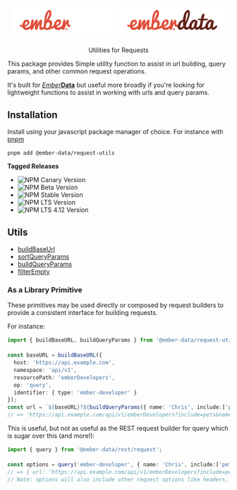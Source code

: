  <p align="center">
  <img
    class="project-logo"
    src="./logos/ember-data-logo-dark.svg#gh-dark-mode-only"
    alt="EmberData RequestUtils"
    width="240px"
    title="EmberData RequestUtils"
    />
  <img
    class="project-logo"
    src="./logos/ember-data-logo-light.svg#gh-light-mode-only"
    alt="EmberData RequestUtils"
    width="240px"
    title="EmberData RequestUtils"
    />
</p>

<p align="center">Utilities for Requests</p>

This package provides Simple utility function to assist in url building, query params, and other common request operations.

It's built for [*Ember***Data**](https://github.com/emberjs/data/) but useful more broadly if you're looking for lightweight functions to assist in working with urls and query params.

## Installation

Install using your javascript package manager of choice. For instance with [pnpm](https://pnpm.io/)

```no-highlight
pnpm add @ember-data/request-utils
```

**Tagged Releases**

- ![NPM Canary Version](https://img.shields.io/npm/v/%40ember-data/request-utils/canary?label=%40canary&color=FFBF00)
- ![NPM Beta Version](https://img.shields.io/npm/v/%40ember-data/request-utils/beta?label=%40beta&color=ff00ff)
- ![NPM Stable Version](https://img.shields.io/npm/v/%40ember-data/request-utils/latest?label=%40latest&color=90EE90)
- ![NPM LTS Version](https://img.shields.io/npm/v/%40ember-data/request-utils/lts?label=%40lts&color=0096FF)
- ![NPM LTS 4.12 Version](https://img.shields.io/npm/v/%40ember-data/request-utils/lts-4-12?label=%40lts-4-12&color=bbbbbb)


## Utils

- [buildBaseUrl]()
- [sortQueryParams]()
- [buildQueryParams]()
- [filterEmpty]()

### As a Library Primitive

These primitives may be used directly or composed by request builders to provide a consistent interface for building requests.

For instance:

```ts
import { buildBaseURL, buildQueryParams } from '@ember-data/request-utils';

const baseURL = buildBaseURL({
  host: 'https://api.example.com',
  namespace: 'api/v1',
  resourcePath: 'emberDevelopers',
  op: 'query',
  identifier: { type: 'ember-developer' }
});
const url = `${baseURL}?${buildQueryParams({ name: 'Chris', include:['pets'] })}`;
// => 'https://api.example.com/api/v1/emberDevelopers?include=pets&name=Chris'
```

This is useful, but not as useful as the REST request builder for query which is sugar over this (and more!):

```ts
import { query } from '@ember-data/rest/request';

const options = query('ember-developer', { name: 'Chris', include:['pets'] });
// => { url: 'https://api.example.com/api/v1/emberDevelopers?include=pets&name=Chris' }
// Note: options will also include other request options like headers, method, etc.
```
